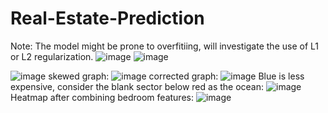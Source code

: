 # Real-Estate-Prediction
Note: The model might be prone to overfitiing, will investigate the use of L1 or L2 regularization.
![image](https://github.com/user-attachments/assets/80f47c44-fb1d-4eff-acdb-c8152de84328)
![image](https://github.com/user-attachments/assets/62e5f177-1a29-4996-959b-86521caaffda)


![image](https://github.com/user-attachments/assets/0cc90aaa-9a15-41c4-a075-31e8db5a0922)
skewed graph:
![image](https://github.com/user-attachments/assets/28d4083f-df5d-424d-91df-563993920a3f)
corrected graph:
![image](https://github.com/user-attachments/assets/006e9a7c-7896-4c11-a235-26b7e4cdef0b)
Blue is less expensive, consider the blank sector below red as the ocean:
![image](https://github.com/user-attachments/assets/e0cf1227-79af-4188-ba0f-18dba18368f1)
Heatmap after combining bedroom features:
![image](https://github.com/user-attachments/assets/a02b2fee-6f47-4030-9b21-0829863b042f)


